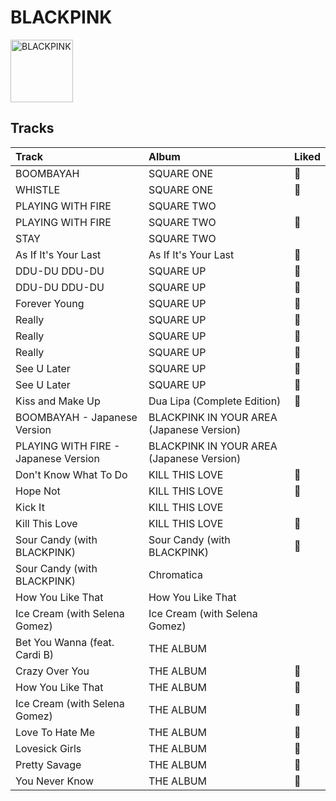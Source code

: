 
# BLACKPINK


<img src="https://i.scdn.co/image/ab6761610000e5eb9f73197444a8a6b016f4a546" alt="BLACKPINK" width="100" />

## Tracks

| Track                                | Album                                     | Liked   |
|:-------------------------------------|:------------------------------------------|:--------|
| BOOMBAYAH                            | SQUARE ONE                                | 💚       |
| WHISTLE                              | SQUARE ONE                                | 💚       |
| PLAYING WITH FIRE                    | SQUARE TWO                                |         |
| PLAYING WITH FIRE                    | SQUARE TWO                                | 💚       |
| STAY                                 | SQUARE TWO                                |         |
| As If It's Your Last                 | As If It's Your Last                      | 💚       |
| DDU-DU DDU-DU                        | SQUARE UP                                 | 💚       |
| DDU-DU DDU-DU                        | SQUARE UP                                 | 💚       |
| Forever Young                        | SQUARE UP                                 | 💚       |
| Really                               | SQUARE UP                                 | 💚       |
| Really                               | SQUARE UP                                 | 💚       |
| Really                               | SQUARE UP                                 | 💚       |
| See U Later                          | SQUARE UP                                 | 💚       |
| See U Later                          | SQUARE UP                                 | 💚       |
| Kiss and Make Up                     | Dua Lipa (Complete Edition)               | 💚       |
| BOOMBAYAH - Japanese Version         | BLACKPINK IN YOUR AREA (Japanese Version) |         |
| PLAYING WITH FIRE - Japanese Version | BLACKPINK IN YOUR AREA (Japanese Version) |         |
| Don't Know What To Do                | KILL THIS LOVE                            | 💚       |
| Hope Not                             | KILL THIS LOVE                            | 💚       |
| Kick It                              | KILL THIS LOVE                            |         |
| Kill This Love                       | KILL THIS LOVE                            | 💚       |
| Sour Candy (with BLACKPINK)          | Sour Candy (with BLACKPINK)               | 💚       |
| Sour Candy (with BLACKPINK)          | Chromatica                                |         |
| How You Like That                    | How You Like That                         |         |
| Ice Cream (with Selena Gomez)        | Ice Cream (with Selena Gomez)             |         |
| Bet You Wanna (feat. Cardi B)        | THE ALBUM                                 |         |
| Crazy Over You                       | THE ALBUM                                 | 💚       |
| How You Like That                    | THE ALBUM                                 | 💚       |
| Ice Cream (with Selena Gomez)        | THE ALBUM                                 | 💚       |
| Love To Hate Me                      | THE ALBUM                                 | 💚       |
| Lovesick Girls                       | THE ALBUM                                 | 💚       |
| Pretty Savage                        | THE ALBUM                                 | 💚       |
| You Never Know                       | THE ALBUM                                 | 💚       |